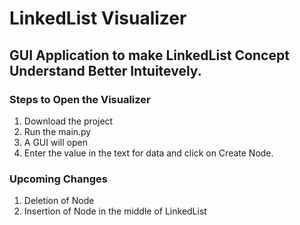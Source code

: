 # LinkedList Visualizer

## GUI Application to make LinkedList Concept Understand Better Intuitevely.

### Steps to Open the Visualizer
1. Download the project
2. Run the main.py
3. A GUI will open
4. Enter the value in the text for data and click on Create Node.

### Upcoming Changes
1. Deletion of Node
2. Insertion of Node in the middle of LinkedList
